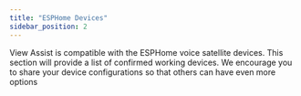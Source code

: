```yaml
---
title: "ESPHome Devices"
sidebar_position: 2
---
```

View Assist is compatible with the ESPHome voice satellite devices.  This section will provide a list of confirmed working devices.  We encourage you to share your device configurations so that others can have even more options